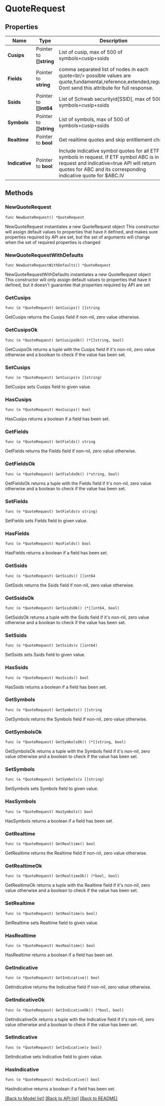 # QuoteRequest

## Properties

Name | Type | Description | Notes
------------ | ------------- | ------------- | -------------
**Cusips** | Pointer to **[]string** | List of cusip, max of 500 of symbols+cusip+ssids | [optional] 
**Fields** | Pointer to **string** | comma separated list of nodes in each quote&lt;br/&gt; possible values are quote,fundamental,reference,extended,regular. Dont send this attribute for full response. | [optional] 
**Ssids** | Pointer to **[]int64** | List of Schwab securityid[SSID], max of 500 of symbols+cusip+ssids | [optional] 
**Symbols** | Pointer to **[]string** | List of symbols, max of 500 of symbols+cusip+ssids | [optional] 
**Realtime** | Pointer to **bool** | Get realtime quotes and skip entitlement check | [optional] 
**Indicative** | Pointer to **bool** | Include indicative symbol quotes for all ETF symbols in request. If ETF symbol ABC is in request and indicative&#x3D;true API will return quotes for ABC and its corresponding indicative quote for $ABC.IV | [optional] 

## Methods

### NewQuoteRequest

`func NewQuoteRequest() *QuoteRequest`

NewQuoteRequest instantiates a new QuoteRequest object
This constructor will assign default values to properties that have it defined,
and makes sure properties required by API are set, but the set of arguments
will change when the set of required properties is changed

### NewQuoteRequestWithDefaults

`func NewQuoteRequestWithDefaults() *QuoteRequest`

NewQuoteRequestWithDefaults instantiates a new QuoteRequest object
This constructor will only assign default values to properties that have it defined,
but it doesn't guarantee that properties required by API are set

### GetCusips

`func (o *QuoteRequest) GetCusips() []string`

GetCusips returns the Cusips field if non-nil, zero value otherwise.

### GetCusipsOk

`func (o *QuoteRequest) GetCusipsOk() (*[]string, bool)`

GetCusipsOk returns a tuple with the Cusips field if it's non-nil, zero value otherwise
and a boolean to check if the value has been set.

### SetCusips

`func (o *QuoteRequest) SetCusips(v []string)`

SetCusips sets Cusips field to given value.

### HasCusips

`func (o *QuoteRequest) HasCusips() bool`

HasCusips returns a boolean if a field has been set.

### GetFields

`func (o *QuoteRequest) GetFields() string`

GetFields returns the Fields field if non-nil, zero value otherwise.

### GetFieldsOk

`func (o *QuoteRequest) GetFieldsOk() (*string, bool)`

GetFieldsOk returns a tuple with the Fields field if it's non-nil, zero value otherwise
and a boolean to check if the value has been set.

### SetFields

`func (o *QuoteRequest) SetFields(v string)`

SetFields sets Fields field to given value.

### HasFields

`func (o *QuoteRequest) HasFields() bool`

HasFields returns a boolean if a field has been set.

### GetSsids

`func (o *QuoteRequest) GetSsids() []int64`

GetSsids returns the Ssids field if non-nil, zero value otherwise.

### GetSsidsOk

`func (o *QuoteRequest) GetSsidsOk() (*[]int64, bool)`

GetSsidsOk returns a tuple with the Ssids field if it's non-nil, zero value otherwise
and a boolean to check if the value has been set.

### SetSsids

`func (o *QuoteRequest) SetSsids(v []int64)`

SetSsids sets Ssids field to given value.

### HasSsids

`func (o *QuoteRequest) HasSsids() bool`

HasSsids returns a boolean if a field has been set.

### GetSymbols

`func (o *QuoteRequest) GetSymbols() []string`

GetSymbols returns the Symbols field if non-nil, zero value otherwise.

### GetSymbolsOk

`func (o *QuoteRequest) GetSymbolsOk() (*[]string, bool)`

GetSymbolsOk returns a tuple with the Symbols field if it's non-nil, zero value otherwise
and a boolean to check if the value has been set.

### SetSymbols

`func (o *QuoteRequest) SetSymbols(v []string)`

SetSymbols sets Symbols field to given value.

### HasSymbols

`func (o *QuoteRequest) HasSymbols() bool`

HasSymbols returns a boolean if a field has been set.

### GetRealtime

`func (o *QuoteRequest) GetRealtime() bool`

GetRealtime returns the Realtime field if non-nil, zero value otherwise.

### GetRealtimeOk

`func (o *QuoteRequest) GetRealtimeOk() (*bool, bool)`

GetRealtimeOk returns a tuple with the Realtime field if it's non-nil, zero value otherwise
and a boolean to check if the value has been set.

### SetRealtime

`func (o *QuoteRequest) SetRealtime(v bool)`

SetRealtime sets Realtime field to given value.

### HasRealtime

`func (o *QuoteRequest) HasRealtime() bool`

HasRealtime returns a boolean if a field has been set.

### GetIndicative

`func (o *QuoteRequest) GetIndicative() bool`

GetIndicative returns the Indicative field if non-nil, zero value otherwise.

### GetIndicativeOk

`func (o *QuoteRequest) GetIndicativeOk() (*bool, bool)`

GetIndicativeOk returns a tuple with the Indicative field if it's non-nil, zero value otherwise
and a boolean to check if the value has been set.

### SetIndicative

`func (o *QuoteRequest) SetIndicative(v bool)`

SetIndicative sets Indicative field to given value.

### HasIndicative

`func (o *QuoteRequest) HasIndicative() bool`

HasIndicative returns a boolean if a field has been set.


[[Back to Model list]](../README.md#documentation-for-models) [[Back to API list]](../README.md#documentation-for-api-endpoints) [[Back to README]](../README.md)


